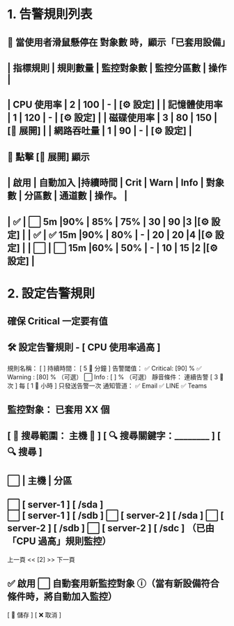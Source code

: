 # 1. 告警規則列表

📌 當使用者滑鼠懸停在 對象數 時，顯示「已套用設備」
--------------------------------------------------------------
| 指標規則            | 規則數量 | 監控對象數 | 監控分區數 | 操作   |
--------------------------------------------------------------
| CPU 使用率         | 2       | 100        | -         | [⚙️ 設定] |
| 記憶體使用率      | 1       | 120        | -         | [⚙️ 設定] |
| 磁碟使用率        | 3       | 80         | 150       | [🔽 展開] |
| 網路吞吐量        | 1       | 90         | -         | [⚙️ 設定] |
--------------------------------------------------------------


📌 點擊 [🔽 展開] 顯示
--------------------------------------------------------------------------------------
| 啟用  | 自動加入  |持續時間 | Crit  | Warn | Info | 對象數 | 分區數 | 通道數 |  操作。    |
--------------------------------------------------------------------------------------
|  ✅  |  ⬜  5m     |90%   | 85%  | 75%  | 30    | 90    |3     |[⚙️ 設定]   |
|  ✅  |  ✅  15m    |90%   | 80%  | -  | 20    | 20    |4     |[⚙️ 設定]   |
|  ⬜  |  ⬜  15m    |60%   | 50%  | -  | 10    | 15    |2     |[⚙️ 設定]   |
--------------------------------------------------------------------------------------

# 2. 設定告警規則
確保 Critical 一定要有值
-------------------------------------------------------------
🛠️  設定告警規則 - [ CPU 使用率過高 ]
--------------------------------------------------------------
規則名稱：   [                            ]
持續時間：   [ 5 🔽 分鐘 ]
告警閾值：   ✅ Critical: [90] %  ✅ Warning : [80] % （可選） ⬜ Info : [ ] %  （可選）
靜音條件：   連續告警 [ 3 🔽 次 ] 每 [ 1 🔽 小時 ] 只發送告警一次
通知管道：   ✅ Email ✅ LINE ✅ Teams

監控對象：   已套用 **XX** 個
--------------------------------------------------------------
[ 🔽 搜尋範圍： 主機 🔽 ] [ 🔍 搜尋關鍵字：________ ] [ 🔍 搜尋 ]
--------------------------------------------------------------
⬜ | 主機           | 分區                                             
--------------------------------------------------------------
⬜ [ server-1 ]      [ /sda ]  
⬜ [ server-1 ]      [ /sdb ] 
⬜ [ server-2 ]      [ /sda ] 
⬜ [ server-2 ]      [ /sdb ] 
⬜ [ server-2 ]      [ /sdc ] （已由「CPU 過高」規則監控）
--------------------------------------------------------------
上一頁 <<  [2]  >>  下一頁

✅ 啟用  ⬜ 自動套用新監控對象  ⓘ（當有新設備符合條件時，將自動加入監控）
--------------------------------------------------------------
[ 💾 儲存 ]  [ ❌ 取消 ]